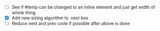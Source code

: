 - [ ] See if #temp can be changed to an inline element
	and just get width of whole thing
- [x] Add new sizing algorithm to .next box
- [ ] Reduce next and prev code if possible after above is done